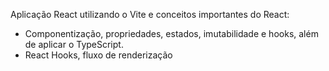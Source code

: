 Aplicação React utilizando o Vite e conceitos importantes do React:

  - Componentização, propriedades, estados, imutabilidade e hooks, além de aplicar o TypeScript.
  - React Hooks, fluxo de renderização
